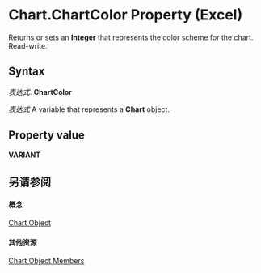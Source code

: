 
# Chart.ChartColor Property (Excel)

Returns or sets an  **Integer** that represents the color scheme for the chart. Read-write.


## Syntax

 _表达式_. **ChartColor**

 _表达式_ A variable that represents a **Chart** object.


## Property value

 **VARIANT**


## 另请参阅


#### 概念


[Chart Object](179c32ce-49bd-6f36-ea12-89fb5443f3ea.md)
#### 其他资源


[Chart Object Members](http://msdn.microsoft.com/library/a3f8ac44-02d6-6f3f-b5e0-23f4bd5d6baf%28Office.15%29.aspx)